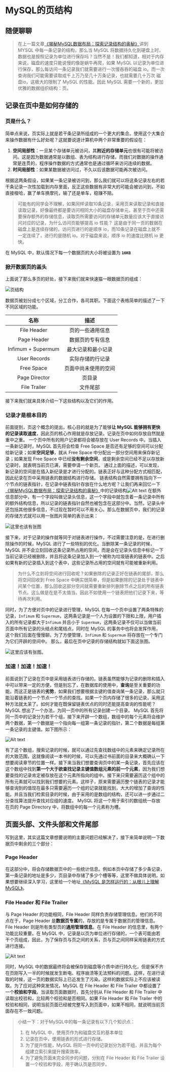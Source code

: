 # MySQL的页结构

## 随便聊聊

> 在上一篇文章[《揭秘MySQL数据布局：探索记录结构的奥秘》](MySQL%E7%9A%84%E8%AE%B0%E5%BD%95%E7%BB%93%E6%9E%84.md)讲到 MYSQL 中每一条记录的结构，那么当 MySQL 将数据持久化到硬盘上时，数据也是按照记录为单位进行保存吗？当然不是！我们都知道，相对于内存来说，磁盘的速度只能说慢的像是蜗牛再爬，如果 MySQL 以记录为单位进行保存，那么每访问一条记录我们就需要进行一次慢吞吞的磁盘 io。而一次查询我们可能需要读取成千上万乃至几十万条记录，也就需要几十万次 磁盘io，这极大的限制了 MySQL 的性能。因此 MySQL 需要一个新的，更加优雅的数据组织结构：页。

## 记录在页中是如何存储的

### 页是什么？

简单点来说，页实际上就是若干条记录所组成的一个更大的集合。使用这个大集合来操作数据有什么好处呢？这就要说道计算机中两个非常重要的假设在：

1. **空间局部性**：一旦某个存储单元被访问，其**附近的存储单元**也很有可能将被访问。这是因为数据通常是以数组、表为结构进行存储，而我们对数据的操作通常是连贯的，程序操作数据的方式通常也是通过循环来访问连续的数据。
2. **时间局部性**：如果某数据被访问过，不久以后该数据可能再次被访问。

根据这两条假设，如果某一条记录被访问到，那么我们就可以将这条记录左右的若干条记录一次性加载到内存里面，反正这些数据有非常大的可能会被访问到，不如直接梭哈，赢了单车换摩托，输了还是单车，稳赚不赔。
> 可能有的同学会不理解，如果同样读取10条记录，采用页来读取记录和直接读取记录，好像最终都是要访问相同大小的磁盘存储单元，甚至于页中还需要保存额外的存储信息，读取页所需要访问的存储单元数量应该大于直接访问对应的记录，为什么访问页能够提高 io 性能？
> 这是由于同一页的数据在磁盘上是连续存储的，访问页进行的是顺序 io，而10条记录在磁盘上就不一定连续了，进行的是随机 io。对于磁盘来说，顺序 io 的速度比随机 io 更快。

在 MySQL 中，默认情况下每一个数据页的大小将被设置为 **`16KB`**

### 掀开数据页的盖头

上面说了那么多页的好处，接下来我们就来快速猫一眼数据页的组成：

![页结构](img/%E9%A1%B5%E7%BB%93%E6%9E%84.jpg)

数据页被划分成七个区域，分工合作，各司其职。下面这个表格简单的描述了一下不同区域的功能。

| 名称      | 描述 |
| :----: | :----: |
| File Header      | 页的一些通用信息       |
| Page Header   | 数据页的专有信息        |
|Infimum + Supermum| 最大记录和最小记录 |
|User Records | 实际存储的行记录 |
| Free Space | 页面中尚未使用的空间 |
|Page Director | 页目录 |
|File Trailer | 文件尾部 |

接下来我们就来具体介绍一下这些结构以及它们的作用。

<!-- TODO: 最大最小记录忘记写进去了 -->
### 记录才是根本目的

前面提到，页这个概念的提出，核心目的就是为了能够**让 MySQL 能够拥有更快的记录读取速度**，因此页的核心作用就是存放记录。记录在页中如何存放自然就是重中之重。
一个页中所有的用户记录都将会被存放在 User Records 中。当插入一条新记录时，MySQL 首先将会检查 Free Space 是否还有足够的空间可以分配给新记录；如果**空间足够**，就从 Free Space 中分配出一部分空间用来保存新记录；如果发现 Free Space 中已经**没有剩余空间**，或是剩余空间已经不足以存放新记录时，就表明当前页已满，需要申请一个新页。
通过上面的描述，可以发现，新记录的空间是在插入新纪录是才进行分配的。链表正好与这种分配方式相匹配，因此纪录在页中采用链表的数据结构进行存储。
链表结构自然需要拥有指向下一个节点的链表指针，在记录中链表指针存放在什么地方呢？让我们再来回忆一下[《揭秘MySQL数据布局：探索记录结构的奥秘》](MySQL%E7%9A%84%E8%AE%B0%E5%BD%95%E7%BB%93%E6%9E%84.md)中的记录结构![Alt text](img/compact%E8%A1%8C%E6%A0%BC%E5%BC%8F.png)
在额外信息部分中，有一个字段叫做记录头信息，这一个字段中就包含着一条记录中所有的额外结构信息，所以记录的链表指针自然也被包含在这部分中。当然，记录头中还包括其他很多信息，不过现在暂时可以不用关心。那么在数据页中，我们的记录的存储方式就可以用一张图片简单的表示出来：

![这里也该有张图](img/%E9%A1%B5%E4%B8%AD%E8%AE%B0%E5%BD%95%E7%BB%93%E6%9E%84.jpg)

接下来，对于记录的操作就等同于对链表进行操作，不过需要注意的是，在进行删除操作的时候，MySQL 进行了一些特别的优化。当删除某一条记录的时候， MySQL 并不会立刻回收这条记录所占用的空间，而是会在记录头信息中标记一下当前记录已经被删除，并且将这条记录加入到一个被称为垃圾链表的链表中。之后如果有新的记录插入到这个表中，这些记录所占用的空间就有可能被重新利用。
> 为什么不立刻将空间进行回收呢？如果删除的记录正好在链表的尾部，那么将空间回收到 Free Space 中确实很简单，但是如果删除的记录处于链表中间某个位置，那么回收这部分空间就需要重新排列删除节点之后的所有链表节点。这么做是在是不太值当。因此不如使用一个链表把他们记录下来，等待再次利用。

同时，为了方便对页中的记录进行管理，MySQL 在每一个页中设置了两条特殊的记录，`Infimum` 和 `Supermum`，这两条记录是一个人为设置的下限和上限，用户插入的所有记录都大于`Infimum` 并且小于 `Supermum`，这两条记录不仅可以当做当前页面中所有记录的头结点和尾结点，同时在 MySQL 的事务中也将会发挥作用，这个我们后面在慢慢聊。为了方便管理，`Infimum` 和 `Supermum` 将存放在一个专门为它们开辟的空间中。
那么，最后在页中记录的存储结构就如下面这张图。

![这里应该有张图。](img/%E5%AE%8C%E6%95%B4%E8%AE%B0%E5%BD%95%E7%BB%93%E6%9E%84.jpg)

### 加速！加速！加速！

前面说到了记录在页中是采用链表进行存储的。链表虽然能够为记录的删除和插入中可以带来一定的方便，但是别忘了，在数据库的使用中，**查询**是至关重要的功能。而这正是链表的**劣势**，如果我们想要根据主键的值查询某一条记录，那么就只能沿着链表的一个节点一个节点的查找。如果一个页内存储了很多的记录，采用这种方法就太呆了。如何才能在既保留链表优点的同时还能提高查询的性能呢？MySQL 想出了一个办法，为同一页中的所有记录创建一个目录。
MySQL 首先将同一页中的记录分为若干个组，接下来开辟一个数组，数组中的每个元素将会维护两个数据，第一个数据是一个指向每一组第一条记录的指针，第二个数据是每组第一条记录的主键值。如下图所示：

![Alt text](img/%E9%A1%B5%E7%9B%AE%E5%BD%95%E4%B8%AD%E7%9A%84%E6%A7%BD.jpg)

有了这个数组，搜索记录的时候，就可以通过先查找数组中的元素来确定记录所在的大致范围，这就像阅读一本书的时候，可以先通过书前面的目录来大概确认一下想要阅读章节的位置一样。接下来当我们想要查询页中的某一条记录，首先应该在这个数组中找到**第一个大于欲查找记录主键值数组元素的前一个元素**，因为我们想要查找的记录肯定被存放在这个元素所指向的组中。接下来只需要遍历这个组中的所有元素就可以找到我们想要的元素。这样子，原来需要遍历整个链表的记录才能够查询到的值现在最多只需要遍历一个组的记录就能找到，大大的增加了查询的性能。并且当我们检索目录的时候，由于采用的是数组的结构，还可以进一步通过二分查找算法提升查找对应组的速度。
MySQL 将这一个用于索引的数组统一存放在页的 Page Directory 中，将数组中的每一个元素称为槽。

## 页面头部、文件头部和文件尾部

写到这里，其实这篇文章想要说明的主要问题已经解决了，接下来简单说明一下数据页中剩余的三个部分：

### Page Header

在这部分中，将会存储数据页中的一些统计信息。例如本页中存储了多少条记录，第一条记录的地址是多少，页目录中存储了多少个槽等等，这里不做具体说明，如果想要继续深入学习，这里给一个地址[《MySQL 是怎样运行的：从根儿上理解 MySQL》](https://juejin.cn/book/6844733769996304392?enter_from=course_center&utm_source=course_center)。

### File Header 和 File Trailer

与 Page Header 的功能相同，File Header 同样负责存储管理信息。他们的不同点在于，Page Header 是**数据页专属**的，存放的是专属于数据页的管理信息。File Header 则是所有类型页的**通用管理信息**。在 File Header 的信息里，有两个功能比较重要。在 MySQL 中，记录是以页为单位进行存储的，一个表可能由若干个页组成，因此，为了保存页与页之间的关系，页与页之间同样采用链表的方式进行连接。

![Alt text](<img/页链表.jpg>)

同时，MySQL 中的数据最终将会被保存到磁盘等介质中进行持久化，但是保不齐在页刚写入一半的时候就发生断电、程序崩溃等无法预料的问题。这样，在进行读取的时候，这一页的数据实际上已近发生了污染。这样的数据实际上不应该被读取。为了应对这种突发情况，MySQL 在 File Header 和 File Trailer 中都设置了一个**校验和字段**。当读取页面数据时，首先分别从 File Header 和 File Trailer 中读取出校验和，比较两个校验和是否相同。如果 File Header 和 File Trailer 中的校验和相同，说明当前页面已经被完整写入到页面中，如果不相同，就说明当前页面存在不一致问题。

> 小结一下：对于MySQL中的每一条记录有以下几个知识点：
> 
> 1. 在 MySQL 中，使用页作为和磁盘交互的基本单位
> 2. 记录在页中，使用链表的形式进行存储。
> 3. 为了提升性能，MySQL 将同一页中的记录划分为若干组，并且为每个组建立索引来提升搜索效率。
> 4. 为了避免页面未完全同步的问题，分别在 File Header 和 File Trailer 设置一个校验和字段，用于确认页是否同步。
